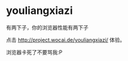 # youliangxiazi
 有两下子，你的浏览器性能有两下子

点击 <a href="http://project.wocai.de/youliangxiazi/">http://project.wocai.de/youliangxiazi/ </a> 体验。

浏览器卡死了不要骂我:P